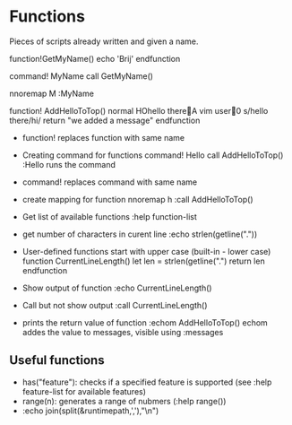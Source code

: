 # Functions
Pieces of scripts already written and given a name.

  function!GetMyName()
    echo 'Brij'
  endfunction

  command! MyName call GetMyName()

  nnoremap M :MyName<CR>


  function! AddHelloToTop()
    normal HOhello thereA vim user0
    s/hello there/hi/
    return "we added a message"
  endfunction

- function! replaces function with same name

- Creating command for functions
  command! Hello call AddHelloToTop()
  :Hello runs the command

- command! replaces command with same name

- create mapping for function
  nnoremap <leader>h :call AddHelloToTop()<cr>

- Get list of available functions
  :help function-list

- get number of characters in curent line
  :echo strlen(getline("."))

- User-defined functions start with upper case (built-in - lower case)
function CurrentLineLength()
  let len = strlen(getline(".")
  return len
endfunction

- Show output of function
:echo CurrentLineLength()
- Call but not show output
:call CurrentLineLength()

- prints the return value of function
:echom AddHelloToTop()
echom addes the value to messages, visible using :messages



## Useful functions
- has("feature"): checks if a specified feature is supported
(see :help feature-list for available features)
- range(n): generates a range of nubmers (:help range())
- :echo join(split(&runtimepath,','),"\n")
